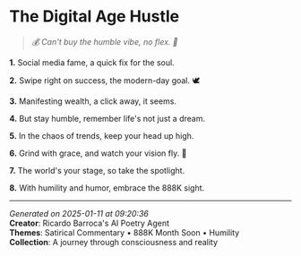 # The Digital Age Hustle

> *💰 Can't buy the humble vibe, no flex. 💫*

**1.** Social media fame, a quick fix for the soul.


**2.** Swipe right on success, the modern-day goal. 🕊️


**3.** Manifesting wealth, a click away, it seems.


**4.** But stay humble, remember life's not just a dream.


**5.** In the chaos of trends, keep your head up high.


**6.** Grind with grace, and watch your vision fly. 🌟


**7.** The world's your stage, so take the spotlight.


**8.** With humility and humor, embrace the 888K sight.



---

*Generated on 2025-01-11 at 09:20:36*  
**Creator**: Ricardo Barroca's AI Poetry Agent  
**Themes**: Satirical Commentary • 888K Month Soon • Humility  
**Collection**: A journey through consciousness and reality
